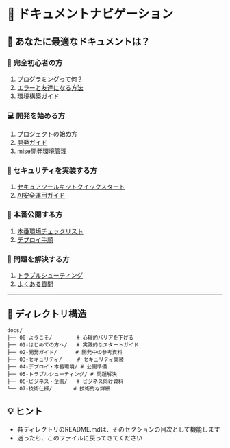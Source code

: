# 📍 ドキュメントナビゲーション

## 🎯 あなたに最適なドキュメントは？

### 🌱 完全初心者の方
1. [プログラミングって何？](00-ようこそ/01-プログラミングって何.md)
2. [エラーと友達になる方法](00-ようこそ/03-エラーと友達になる方法.md)
3. [環境構築ガイド](01-はじめての方へ/ENVIRONMENT_SETUP.md)

### 💻 開発を始める方
1. [プロジェクトの始め方](../START_HERE.md)
2. [開発ガイド](02-開発ガイド/)
3. [mise開発環境管理](02-開発ガイド/06-mise開発環境管理.md)

### 🔐 セキュリティを実装する方
1. [セキュアツールキットクイックスタート](03-セキュリティ/01-セキュアツールキットクイックスタート.md)
2. [AI安全運用ガイド](03-セキュリティ/05-AI安全運用ガイド.md)

### 🚀 本番公開する方
1. [本番環境チェックリスト](04-デプロイ・本番環境/01-本番環境チェックリスト.md)
2. [デプロイ手順](04-デプロイ・本番環境/02-デプロイ手順.md)

### 🔧 問題を解決する方
1. [トラブルシューティング](05-トラブルシューティング/)
2. [よくある質問](05-トラブルシューティング/02-よくある質問.md)

---

## 📂 ディレクトリ構造

```
docs/
├── 00-ようこそ/        # 心理的バリアを下げる
├── 01-はじめての方へ/   # 実践的なスタートガイド
├── 02-開発ガイド/      # 開発中の参考資料
├── 03-セキュリティ/     # セキュリティ実装
├── 04-デプロイ・本番環境/ # 公開準備
├── 05-トラブルシューティング/ # 問題解決
├── 06-ビジネス・企画/   # ビジネス向け資料
└── 07-技術仕様/       # 技術的な詳細
```

## 💡 ヒント
- 各ディレクトリのREADME.mdは、そのセクションの目次として機能します
- 迷ったら、このファイルに戻ってきてください